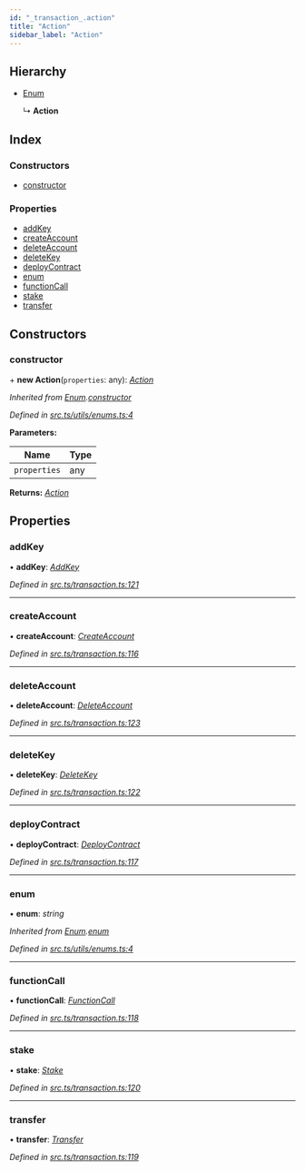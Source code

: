 ```yaml
---
id: "_transaction_.action"
title: "Action"
sidebar_label: "Action"
---
```


## Hierarchy

* [Enum](_utils_enums_.enum.md)

  ↳ **Action**

## Index

### Constructors

* [constructor](_transaction_.action.md#constructor)

### Properties

* [addKey](_transaction_.action.md#addkey)
* [createAccount](_transaction_.action.md#createaccount)
* [deleteAccount](_transaction_.action.md#deleteaccount)
* [deleteKey](_transaction_.action.md#deletekey)
* [deployContract](_transaction_.action.md#deploycontract)
* [enum](_transaction_.action.md#enum)
* [functionCall](_transaction_.action.md#functioncall)
* [stake](_transaction_.action.md#stake)
* [transfer](_transaction_.action.md#transfer)

## Constructors

###  constructor

\+ **new Action**(`properties`: any): *[Action](_transaction_.action.md)*

*Inherited from [Enum](_utils_enums_.enum.md).[constructor](_utils_enums_.enum.md#constructor)*

*Defined in [src.ts/utils/enums.ts:4](https://github.com/nearprotocol/nearlib/blob/476d416/src.ts/utils/enums.ts#L4)*

**Parameters:**

Name | Type |
------ | ------ |
`properties` | any |

**Returns:** *[Action](_transaction_.action.md)*

## Properties

###  addKey

• **addKey**: *[AddKey](_transaction_.addkey.md)*

*Defined in [src.ts/transaction.ts:121](https://github.com/nearprotocol/nearlib/blob/476d416/src.ts/transaction.ts#L121)*

___

###  createAccount

• **createAccount**: *[CreateAccount](_transaction_.createaccount.md)*

*Defined in [src.ts/transaction.ts:116](https://github.com/nearprotocol/nearlib/blob/476d416/src.ts/transaction.ts#L116)*

___

###  deleteAccount

• **deleteAccount**: *[DeleteAccount](_transaction_.deleteaccount.md)*

*Defined in [src.ts/transaction.ts:123](https://github.com/nearprotocol/nearlib/blob/476d416/src.ts/transaction.ts#L123)*

___

###  deleteKey

• **deleteKey**: *[DeleteKey](_transaction_.deletekey.md)*

*Defined in [src.ts/transaction.ts:122](https://github.com/nearprotocol/nearlib/blob/476d416/src.ts/transaction.ts#L122)*

___

###  deployContract

• **deployContract**: *[DeployContract](_transaction_.deploycontract.md)*

*Defined in [src.ts/transaction.ts:117](https://github.com/nearprotocol/nearlib/blob/476d416/src.ts/transaction.ts#L117)*

___

###  enum

• **enum**: *string*

*Inherited from [Enum](_utils_enums_.enum.md).[enum](_utils_enums_.enum.md#enum)*

*Defined in [src.ts/utils/enums.ts:4](https://github.com/nearprotocol/nearlib/blob/476d416/src.ts/utils/enums.ts#L4)*

___

###  functionCall

• **functionCall**: *[FunctionCall](_transaction_.functioncall.md)*

*Defined in [src.ts/transaction.ts:118](https://github.com/nearprotocol/nearlib/blob/476d416/src.ts/transaction.ts#L118)*

___

###  stake

• **stake**: *[Stake](_transaction_.stake.md)*

*Defined in [src.ts/transaction.ts:120](https://github.com/nearprotocol/nearlib/blob/476d416/src.ts/transaction.ts#L120)*

___

###  transfer

• **transfer**: *[Transfer](_transaction_.transfer.md)*

*Defined in [src.ts/transaction.ts:119](https://github.com/nearprotocol/nearlib/blob/476d416/src.ts/transaction.ts#L119)*
